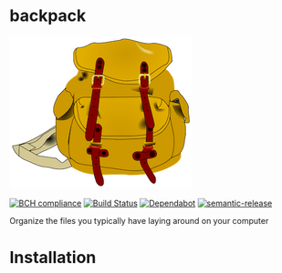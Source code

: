 # backpack

![Logo](docs/logo.png)

[![BCH compliance](https://bettercodehub.com/edge/badge/robvanderleek/backpack?branch=master)](https://bettercodehub.com/)
[![Build Status](https://github.com/robvanderleek/backpack/workflows/CICD/badge.svg)](https://github.com/robvanderleek/backpack/actions)
[![Dependabot](https://badgen.net/badge/Dependabot/enabled/green?icon=dependabot)](https://dependabot.com/)
[![semantic-release](https://img.shields.io/badge/%20%20%F0%9F%93%A6%F0%9F%9A%80-semantic--release-e10079.svg)](https://github.com/semantic-release/semantic-release)

Organize the files you typically have laying around on your computer

# Installation
